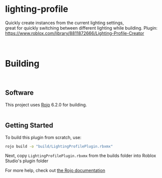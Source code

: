 # lighting-profile

Quickly create instances from the current lighting settings,<br>
great for quickly switching between different lighting while building.
Plugin: https://www.roblox.com/library/8811872666/Lighting-Profile-Creator
<br>
<br>
<br>

# Building
<br>

## Software
This project uses [Rojo](https://github.com/rojo-rbx/rojo) 6.2.0 for building.
<br>
<br>

## Getting Started
To build this plugin from scratch, use:

```bash
rojo build -o "build/LightingProfilePlugin.rbxmx"
```

Next, copy `LightingProfilePlugin.rbxmx` from the builds folder into Roblox Studio's plugin folder

For more help, check out [the Rojo documentation](https://rojo.space/docs)

